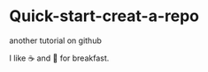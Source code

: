 # Quick-start-creat-a-repo
another tutorial on github

I like :coffee: and :fried_egg: for breakfast.
